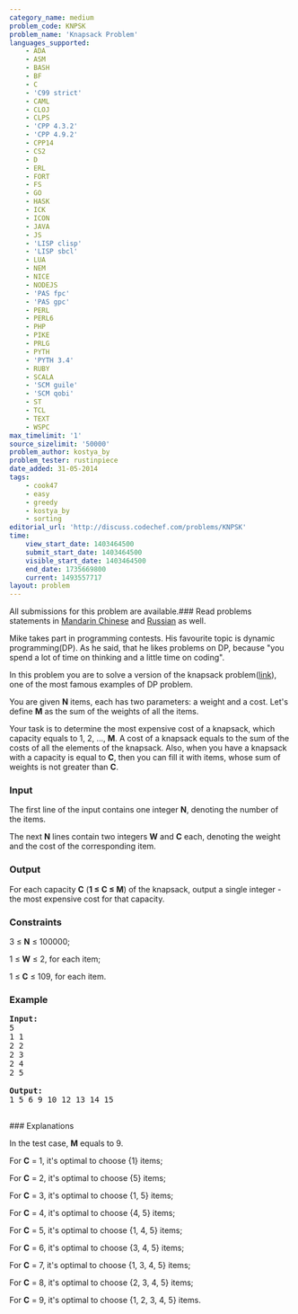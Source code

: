 ```yaml
---
category_name: medium
problem_code: KNPSK
problem_name: 'Knapsack Problem'
languages_supported:
    - ADA
    - ASM
    - BASH
    - BF
    - C
    - 'C99 strict'
    - CAML
    - CLOJ
    - CLPS
    - 'CPP 4.3.2'
    - 'CPP 4.9.2'
    - CPP14
    - CS2
    - D
    - ERL
    - FORT
    - FS
    - GO
    - HASK
    - ICK
    - ICON
    - JAVA
    - JS
    - 'LISP clisp'
    - 'LISP sbcl'
    - LUA
    - NEM
    - NICE
    - NODEJS
    - 'PAS fpc'
    - 'PAS gpc'
    - PERL
    - PERL6
    - PHP
    - PIKE
    - PRLG
    - PYTH
    - 'PYTH 3.4'
    - RUBY
    - SCALA
    - 'SCM guile'
    - 'SCM qobi'
    - ST
    - TCL
    - TEXT
    - WSPC
max_timelimit: '1'
source_sizelimit: '50000'
problem_author: kostya_by
problem_tester: rustinpiece
date_added: 31-05-2014
tags:
    - cook47
    - easy
    - greedy
    - kostya_by
    - sorting
editorial_url: 'http://discuss.codechef.com/problems/KNPSK'
time:
    view_start_date: 1403464500
    submit_start_date: 1403464500
    visible_start_date: 1403464500
    end_date: 1735669800
    current: 1493557717
layout: problem
---
```

All submissions for this problem are available.###  Read problems statements in [Mandarin Chinese](http://www.codechef.com/download/translated/COOK47/mandarin2/KNPSK.pdf) and [Russian](http://www.codechef.com/download/translated/COOK47/russian/KNPSK.pdf) as well.

Mike takes part in programming contests. His favourite topic is dynamic programming(DP). As he said, that he likes problems on DP, because "you spend a lot of time on thinking and a little time on coding".

In this problem you are to solve a version of the knapsack problem([link](http://en.wikipedia.org/wiki/Knapsack_problem)), one of the most famous examples of DP problem.

You are given **N** items, each has two parameters: a weight and a cost. Let's define **M** as the sum of the weights of all the items.

Your task is to determine the most expensive cost of a knapsack, which capacity equals to 1, 2, ..., **M**. A cost of a knapsack equals to the sum of the costs of all the elements of the knapsack. Also, when you have a knapsack with a capacity is equal to **C**, then you can fill it with items, whose sum of weights is not greater than **C**.

### Input

The first line of the input contains one integer **N**, denoting the number of the items.

The next **N** lines contain two integers **W** and **C** each, denoting the weight and the cost of the corresponding item.

### Output

For each capacity **C** (**1 ≤ C ≤ M**) of the knapsack, output a single integer - the most expensive cost for that capacity.

### Constraints

3 ≤ **N** ≤ 100000;

1 ≤ **W** ≤ 2, for each item;

1 ≤ **C** ≤ 109, for each item.

### Example

<pre><b>Input:</b>
5
1 1
2 2
2 3
2 4
2 5

<b>Output:</b>
1 5 6 9 10 12 13 14 15 

</pre>### Explanations
In the test case, **M** equals to 9.

For **C** = 1, it's optimal to choose {1} items;

For **C** = 2, it's optimal to choose {5} items;

For **C** = 3, it's optimal to choose {1, 5} items;

For **C** = 4, it's optimal to choose {4, 5} items;

For **C** = 5, it's optimal to choose {1, 4, 5} items;

For **C** = 6, it's optimal to choose {3, 4, 5} items;

For **C** = 7, it's optimal to choose {1, 3, 4, 5} items;

For **C** = 8, it's optimal to choose {2, 3, 4, 5} items;

For **C** = 9, it's optimal to choose {1, 2, 3, 4, 5} items.
